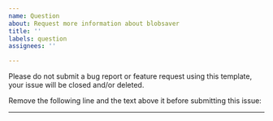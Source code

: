 ```yaml
---
name: Question
about: Request more information about blobsaver
title: ''
labels: question
assignees: ''

---
```


Please do not submit a bug report or feature request using this template, your issue will be closed and/or deleted.

Remove the following line and the text above it before submitting this issue:

-------------------------------------------------------------
